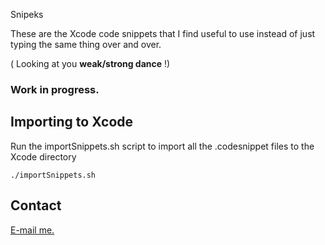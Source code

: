 Snipeks

These are the Xcode code snippets that I find useful to use instead of just typing the same thing over and over. 


( Looking at you **weak/strong dance** !)


### Work in progress.

## Importing to Xcode

Run the importSnippets.sh script to import all the .codesnippet files to the Xcode directory

```
./importSnippets.sh
```

## Contact

[E-mail me.](mailto:mrpcalcantara@gmail.com)
